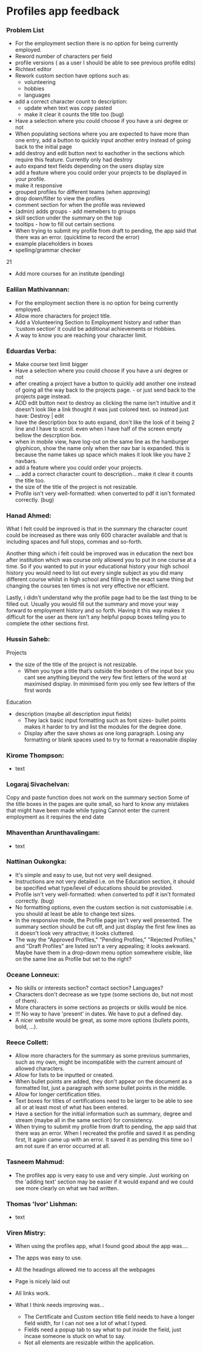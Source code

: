 # Profiles app feedback
  
### Problem List
* For the employment section there is no option for being currently employed.
* Reword number of characters per field
* profile versions ( as a user I should be able to see previous profile edits)
* Richtext editor
* Rework custom section have options such as: 
   * volunteering
   * hobbies
   * languages
* add a correct character count to description: 
   * update when text was copy pasted
   * make it clear it counts the title too (bug)
* Have a selection where you could choose if you have a uni degree or not  
* When populating sections where you are expected to have more than one entry, add a button to quickly input another entry instead of going back to the initial page
* add destroy and edit button next to eachother in the sections which require this feature. Currently only had destroy
* auto expand text fields depending on the users display size
* add a feature where you could order your projects to be displayed in your profile.
* make it responsive  
* grouped profiles for different teams (when approving) 
* drop down/filter to view the profiles
* comment section for when the profile was reviewed  
* (admin) adds groups - add memebers to groups
* skill section under the summary on the top  
* tooltips - how to fill out certain sections
* When trying to submit my profile from draft to pending, the app said that there was an error. (quicktime to record the error)
* example placeholders in boxes
* spelling/grammar checker   

21


* Add more courses for an institute (pending)





### Ealilan Mathivannan:  
* For the employment section there is no option for being currently employed.
* Allow more characters for project title.
* Add a Volunteering Section to Employment history and rather than ‘custom section’ it could be additional achievements or Hobbies.
* A way to know you are reaching your character limit.


### Eduardas Verba:  
* Make course text limit bigger  
* Have a selection where you could choose if you have a uni degree or not  
* after creating a project have a button to quickly add another one instead of going all the way back to the projects page. - or just send back to the projects page instead.  
* ADD edit button next to destroy as clicking the name isn't intuitive and it doesn't look like a link thought it was just colored text. so instead just have: Destroy | edit  
* have the description box to auto expand, don't like the look of it being 2 line and I have to scroll. even when I have half of the screen empty bellow the descrption box.  
* when in mobile view, have log-out on the same line as the hamburger glyphicon, show the name only when ther nav bar is expanded. this is because the name takes up space which makes it look like you have 2 navbars.  
* add a feature where you could order your projects.  
* ... add a correct character count to description... make it clear it counts the title too.  
*  the size of the title of the project is not resizable.  
*   Profile isn't very well-formatted: when converted to pdf it isn't formated correctly. (bug)

### Hanad Ahmed:  
What I felt could be improved is that in the summary the character count could be increased as there was only 600 character available and that is including spaces and full stops, commas and so-forth.

Another thing which i felt could be improved was in education the next box after institution which was course only allowed you to put in one course at a time. So if you wanted to put in your educational history your high school history you would need to list out every single subject as you did many different course whilst in high school and filling in the exact same thing but changing the courses ten times is not very effective nor efficient.

Lastly, i didn't understand why the profile page had to be the last thing to be filled out. Usually you would fill out the summary and move your way forward to employment history and so forth. Having it this way makes it difficult for the user as there isn't any helpful popup boxes telling you to complete the other sections first.

### Hussin Saheb:  
Projects

*  the size of the title of the project is not resizable.  
    * When you type a title that’s outside the borders of the input box you cant see anything beyond the very few first letters of the word at maximised display. In minimised form you only see few letters of the first words

Education
* description (maybe all description input fields)
    * They lack basic input formatting such as font sizes- bullet points makes it harder to try and list the modules for the degree done.
    * Display after the save shows as one long paragraph. Losing any formatting or blank spaces used to try to format a reasonable display

### Kirome Thompson:  
* text

### Logaraj Sivachelvan:  

Copy and paste function does not work on the summary section
Some of the title boxes in the pages are quite small, so hard to know any mistakes that might have been made while typing
Cannot enter the current employment as it requires  the end date


### Mhaventhan Arunthavalingam:  
* text

### Nattinan Oukongka:  
*  It's simple and easy to use, but not very well designed.
*  Instructions are not very detailed i.e. on the Education section, it should be specified what type/level of educations should be provided.
*   Profile isn't very well-formatted: when converted to pdf it isn't formated correctly. (bug)
*   No formatting options, even the custom section is not customisable i.e. you should at least be able to change text sizes.
*   In the responsive mode, the Profile page isn't very well presented. The summary section should be cut off, and just display the first few lines as it doesn't look very attractive; it looks cluttered.
*   The way the "Approved Profiles," "Pending Profiles," "Rejected Profiles," and "Draft Profiles" are listed isn't a very appealing; it looks awkward. Maybe have them in a drop-down menu option somewhere visible, like on the same line as Profile but set to the right?

### Oceane Lonneux:  
* No skills or interests section? contact section? Languages?
* Characters don't decrease as we type (some sections do, but not most of them).
* More characters in some sections as projects or skills would be nice.
* !!! No way to have 'present' in dates. We have to put a defined day.
* A nicer website would be great, as some more options (bullets points, bold, ...).


### Reece Collett:  
* Allow more characters for the summary as some previous summaries, such as my own, might be incompatible with the current amount of allowed characters.
* Allow for lists to be inputted or created.
* When bullet points are added, they don't appear on the document as a formatted list, just a paragraph with some bullet points in the middle.
* Allow for longer certification titles.
* Text boxes for titles of certifications need to be larger to be able to see all or at least most of what has been entered.
* Have a section for the initial information such as summary, degree and stream (maybe all in the same section) for consistency.
* When trying to submit my profile from draft to pending, the app said that there was an error. When I recreated the profile and saved it as pending first, It again came up with an error. It saved it as pending this time so I am not sure if an error occurred at all.

### Tasneem Mahmud:  
* The profiles app is very easy to use and very simple. Just working on the 'adding text' section may be easier if it would expand and we could see more clearly on what we had written. 


### Thomas 'Ivor' Lishman:  
* text

### Viren Mistry:  

* When using the profiles app, what I found good about the app was....
 * The apps was easy to use.
 * All the headings allowed me to access all the webpages
 * Page is nicely laid out
 * All links work.

* What I think needs improving was...
  * The Certificate and Custom section title field needs to have a longer field width, for I can not see a lot of what I typed.
  * Fields need a popup tab to say what to put inside the field, just incase someone is stuck on what to say.
  * Not all elements are resizable within the application.
  

